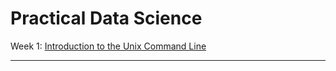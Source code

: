 # Practical Data Science

Week 1: [Introduction to the Unix Command Line](http://nbviewer.ipython.org/github/ProfessorBrunner/rp-pds15/blob/master/Week1/index.ipynb)

-----
